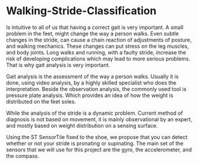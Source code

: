 # Walking-Stride-Classification

Is intuitive to all of us that having a correct gait is very important.
A small problem in the feet, might change the way a person walks. Even subtle changes in the stride, can cause a chain reaction of adjustments of posture, and walking mechanics. These changes can put stress on the leg muscles, and body joints. Long walks and running, with a faulty stride, increase the risk of developing complications which may lead to more serious problems. That is why gait analysis is very important.
 
Gait analysis is the assessment of the way a person walks. Usually it is done, using video analysis, by a highly skilled specialist who does the interpretation. Beside the observation analysis, the commonly used tool is pressure plate analysis. Which provides an idea of how the weight is distributed on the feet soles.

While the analysis of the stride is a dynamic problem. Current method of diagnosis is not based on movement, it is mainly observational by an expert, and mostly based on weight distribution on a sensing surface.
 
Using the ST SensorTile fixed to the shoe, we propose that you can detect whether or not your stride is pronating or supinating. The main set of the sensors that we will use for this project are the gyro, the accelerometer, and the compass.
